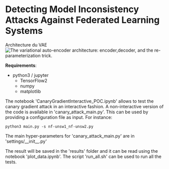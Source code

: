 # Detecting Model Inconsistency Attacks Against Federated Learning Systems


Architecture du VAE 
![The variational auto-encoder architecture: encoder,decoder, and the re-parameterization trick.](/home/mbouharoun/my_vae.png)

**Requirements**:

* python3 / jupyter
  * TensorFlow2 
  * numpy
  * matplotlib




The notebook 'CanaryGradientInteractive_POC.ipynb' allows to test the canary gradient attack in an interactive fashion. A non-interactive version of the code is available in 'canary_attack_main.py'. This can be used by providing a configuration file as input. For instance:

```
python3 main.py -s nf-unsw1_nf-unsw2.py
```

The main hyper-parameters for 'canary_attack_main.py' are in 'settings/\_\_init\_\_.py'

The result will be saved in the 'results' folder and it can be read using the notebook 'plot_data.ipynb'. The script 'run_all.sh' can be used to run all the tests.




